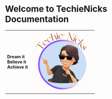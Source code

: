 # Welcome to TechieNicks Documentation
<table>
  <tr>
    <td><strong>Dream it</strong><br><strong>Believe it</strong><br><strong>Achieve it</strong></td>
    <td><img src=https://raw.githubusercontent.com/TechieNicks/documentation/refs/heads/main/images/Copy%20of%20N.png width=200px height=200px></td>
  </tr>
</table>